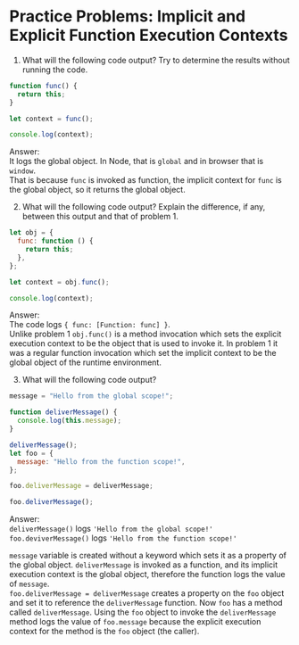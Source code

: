 # Practice Problems: Implicit and Explicit Function Execution Contexts

1. What will the following code output? Try to determine the results without running the code.

```javascript
function func() {
  return this;
}

let context = func();

console.log(context);
```

Answer:  
It logs the global object. In Node, that is `global` and in browser that is `window`.  
That is because `func` is invoked as function, the implicit context for `func` is the global object, so it returns the global object.

2. What will the following code output? Explain the difference, if any, between this output and that of problem 1.

```javascript
let obj = {
  func: function () {
    return this;
  },
};

let context = obj.func();

console.log(context);
```

Answer:  
The code logs `{ func: [Function: func] }`.  
Unlike problem 1 `obj.func()` is a method invocation which sets the explicit execution context to be the object that is used to invoke it. In problem 1 it was a regular function invocation which set the implicit context to be the global object of the runtime environment.

3. What will the following code output?

```javascript
message = "Hello from the global scope!";

function deliverMessage() {
  console.log(this.message);
}

deliverMessage();
let foo = {
  message: "Hello from the function scope!",
};

foo.deliverMessage = deliverMessage;

foo.deliverMessage();
```

Answer:  
`deliverMessage()` logs `'Hello from the global scope!'`  
`foo.deviverMessage()` logs `'Hello from the function scope!'`

`message` variable is created without a keyword which sets it as a property of the global object. `deliverMessage` is invoked as a function, and its implicit execution context is the global object, therefore the function logs the value of `message`.  
`foo.deliverMessage = deliverMessage` creates a property on the `foo` object and set it to reference the `deliverMessage` function. Now `foo` has a method called `deliverMessage`. Using the `foo` object to invoke the `deliverMessage` method logs the value of `foo.message` because the explicit execution context for the method is the `foo` object (the caller).

